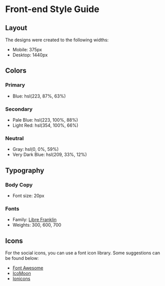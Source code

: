 # Front-end Style Guide

## Layout

The designs were created to the following widths:

-  Mobile: 375px
-  Desktop: 1440px

## Colors

### Primary

-  Blue: hsl(223, 87%, 63%)

### Secondary

-  Pale Blue: hsl(223, 100%, 88%)
-  Light Red: hsl(354, 100%, 66%)

### Neutral

-  Gray: hsl(0, 0%, 59%)
-  Very Dark Blue: hsl(209, 33%, 12%)

## Typography

### Body Copy

-  Font size: 20px

### Fonts

-  Family: [Libre Franklin](https://fonts.google.com/specimen/Libre+Franklin)
-  Weights: 300, 600, 700

## Icons

For the social icons, you can use a font icon library. Some suggestions can be found below:

-  [Font Awesome](https://fontawesome.com)
-  [IcoMoon](https://icomoon.io)
-  [Ionicons](https://ionicons.com)
